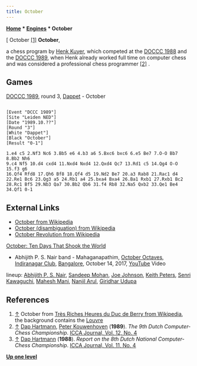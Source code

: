```yaml
---
title: October
---
```

**[Home](Home "Home") \* [Engines](Engines "Engines") \* October**



[ October <a id="cite-note-1" href="#cite-ref-1">[1]</a>
**October**,  

a chess program by [Henk Kuyer](Henk_Kuyer "Henk Kuyer"), which competed at the [DOCCC 1988](DOCCC_1988 "DOCCC 1988") and the [DOCCC 1989](DOCCC_1989 "DOCCC 1989"), when Henk already worked full time on computer chess and was considered a professional chess programmer <a id="cite-note-2" href="#cite-ref-2">[2]</a> . 



## Games


[DOCCC 1989](DOCCC_1989 "DOCCC 1989"), round 3, [Dappet](Dappet "Dappet") - October




```

[Event "DCCC 1989"]
[Site "Leiden NED"]
[Date "1989.10.??"]
[Round "3"]
[White "Dappet"]
[Black "October"]
[Result "0-1"]

1.e4 c5 2.Nf3 Nc6 3.Bb5 e6 4.b3 a6 5.Bxc6 bxc6 6.e5 Be7 7.O-O Bb7 8.Bb2 Nh6
9.c4 Nf5 10.d4 cxd4 11.Nxd4 Nxd4 12.Qxd4 Qc7 13.Rd1 c5 14.Qg4 O-O 15.f3 g6
16.Qf4 Rfd8 17.Qh6 Bf8 18.Qf4 d5 19.Nd2 Be7 20.a3 Rab8 21.Rac1 d4
22.Re1 Bc6 23.Qg3 a5 24.Rb1 a4 25.bxa4 Bxa4 26.Ba1 Rxb1 27.Rxb1 Bc2
28.Rc1 Bf5 29.Nb3 Qa7 30.Bb2 Qb6 31.f4 Rb8 32.Na5 Qxb2 33.Qe1 Be4
34.Qf1 0-1

```

## External Links


* [October from Wikipedia](https://en.wikipedia.org/wiki/October)
* [October (disambiguation) from Wikipedia](https://en.wikipedia.org/wiki/October_%28disambiguation%29)
* [October Revolution from Wikipedia](https://en.wikipedia.org/wiki/October_Revolution)


 [October: Ten Days That Shook the World](https://en.wikipedia.org/wiki/October:_Ten_Days_That_Shook_the_World)
* Abhijith P. S. Nair band - Mahaganapathim, [October Octaves](https://youtu.be/YeiKMM1KX00), [Indiranagar Club](https://en.wikipedia.org/wiki/Indiranagar), [Bangalore](https://en.wikipedia.org/wiki/Bangalore), October 14, 2017, [YouTube](https://en.wikipedia.org/wiki/YouTube) Video


 lineup: [Abhijith P. S. Nair](Category:Abhijith_P._S._Nair "Category:Abhijith P. S. Nair"), [Sandeep Mohan](Category:Sandeep_Mohan "Category:Sandeep Mohan"), [Joe Johnson](https://www.thehindu.com/features/metroplus/play-the-music/article7255493.ece), [Keith Peters](https://www.facebook.com/Keith-Peters-Indian-Bass-Guitar-Prodigy-148731035192579/), [Senri Kawaguchi](Category:Senri_Kawaguchi "Category:Senri Kawaguchi"), [Mahesh Mani](https://www.facebook.com/maheshmanitabla/), [Nanjil Arul](https://www.facebook.com/Nanjil-A-R-Arul-219188478244859/), [Giridhar Udupa](https://en.wikipedia.org/wiki/Ghatam_Udupa)
 
## References


1. <a id="cite-ref-1" href="#cite-note-1">↑</a> October from [Très Riches Heures du Duc de Berry from Wikipedia](https://en.wikipedia.org/wiki/Tr%C3%A8s_Riches_Heures_du_Duc_de_Berry), the background contains the [Louvre](https://en.wikipedia.org/wiki/Mus%C3%A9e_du_Louvre)
2. <a id="cite-ref-2" href="#cite-note-2">↑</a> [Dap Hartmann](Dap_Hartmann "Dap Hartmann"), [Peter Kouwenhoven](Peter_Kouwenhoven "Peter Kouwenhoven") (**1989**). *The 9th Dutch Computer-Chess Championship*. [ICCA Journal, Vol. 12, No. 4](ICGA_Journal#12_4 "ICGA Journal")
3. <a id="cite-ref-3" href="#cite-note-3">↑</a> [Dap Hartmann](Dap_Hartmann "Dap Hartmann") (**1988**). *Report on the 8th Dutch National Computer-Chess Championship*. [ICCA Journal, Vol. 11, No. 4](ICGA_Journal#11_4 "ICGA Journal")

**[Up one level](Engines "Engines")**







 
